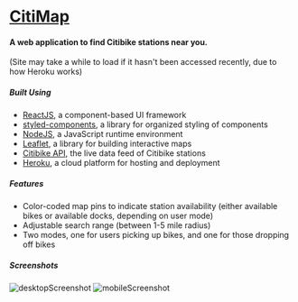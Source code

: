 # [CitiMap](https://citimap-ox.herokuapp.com)
#### A web application to find Citibike stations near you.
(Site may take a while to load if it hasn't been accessed recently, due to how Heroku works)
##### Built Using
- [ReactJS](https://reactjs.org/), a component-based UI framework
- [styled-components](https://www.styled-components.com/), a library for organized styling of components
- [NodeJS](https://nodejs.org/en/), a JavaScript runtime environment
- [Leaflet](https://leafletjs.com/), a library for building interactive maps
- [Citibike API](https://data.cityofnewyork.us/NYC-BigApps/Citi-Bike-Live-Station-Feed-JSON-/p94q-8hxh), the live data feed of Citibike stations
- [Heroku](https://www.heroku.com/), a cloud platform for hosting and deployment

##### Features

  - Color-coded map pins to indicate station availability (either available bikes or available docks, depending on user mode)
  - Adjustable search range (between 1-5 mile radius)
  - Two modes, one for users picking up bikes, and one for those dropping off bikes

##### Screenshots
![desktopScreenshot](https://lh3.googleusercontent.com/dCqdoRq9OqKeXpTRt2j2oiW7DMbjZIoyBBuS9MU8w5L1piapofTo28giP6WFGsi4EETb-76uI3IOtfKX4t_NIqsWFwlf25LHeVPfyyqUsJq2ZgeVG2brLkEsNBq7P4EzAWwvW70E58NYPHqORrMopKubU3AwauMeSvKYxZsknUhyBPz7T_0WLyyBR85JpmIEk34BrqOqRM5F4Blq2pHZI19gg65T7mBw3qg_ETivM56xGQGGb6EDXPT7Qqs2520XkT-KEAr7DolQ7N70J1WMB6NUAdlZ4mDQnOuIlkQhIbiFgQ79UFBBiY0I7wFvrJF6nJEe9XwbyYrLUjlLU4TK7lgic-mmry8B8tnzlu5bjTCrSTKD1pIQcuuoV71yhuR7_f6m1Fm02QioYvSorsp8WDDwddX2U56ZoP-SuKZ02i-fMd-cU1bgL7IcGUi7KjbK3xhuKywkI0sTsMaaWPYZFeoECLniILSyvquap_ikpvCz1SazL6hym5xXk_g3c2a8OrSc2XxVSfzUUSNcSrcgSf8pZ53N3WeZZDipQyRnTZRN1E1oKA0YOC6ZqJEK_mfn6lAsHNmUEg4nj7pmAmFR01QPmieYyxnXTuNSP9Tb9hRP_xwJG1OFbo5RufoWMJ_S0y8LDouYqx7hbVL4D6Wohq5JzpjyDqf4zCd9FpxL9MbW5XKu4iSS3-nqjrHF7OwYFHSh77V3J5L99vhTez7pysMz=w1499-h834-no)
![mobileScreenshot](https://lh3.googleusercontent.com/BvG8Z9Hf-EM9RvK63YRfI-71WYk6ke1H4H20HWkCZzAu3DXXbBfr1yjgxKtSNfG2dHgxgqe8ioFZUWvnmze-p5salNX-a8Xdzr-bRAegErob074j1uCJksI236cTt6-269bWWDRWQs9x0ruotSH3cxmatxIieuvKAevtfBZ2ii1ECoi7PmBvUGFS-dngVMjbYR3WVMC9HzXCWwjo1fyx0JV4HGwGY_CaJfLn1ut3QPVGBqtuBB6IHgqNo_3gkqdqEDnZ3A2touLQ2BdRdk4ls8OhNTfjvKWPCxQpOpwuW3yvATt4rn11mWeaQGPCCnulV6sRdH4yLoRoNTeUtCPi_j62VJHKWNyP0z2d9KsHzCoMpZxz1WboOUJ_iO3EIr8nhPuYatr1WYOt1AL0itNdmfqvR06OpmUsIAINPZftXQ-Fch3HyRulEg_A6H41jYUZTjq0hCH5oxWrX-aksXTfZyGcSBJ-pPQGtAfL6-Jzwmpk0g8tA3uFpiniK5rYUDdEr-wa-ApL4kuLZrYe1HAFfX5PwGh3SPnCq3wb9aCmCaeQRFDOVXXqvy-BkCcGo0KvmGBB0vVzzdilG-SMYuDnqz3LTf8CokSBCUkMQCFpw94-VMO_FxBdE2tQauYp3peavDjMJ_li-L-2OZXufnnuqgpI_X2APgBe_6Ixp0GgAksLVBUjh7YO8sni9tBV6WJ_vrbbczSic2tKUL95W1mdaMBk=w870-h1681-no)
